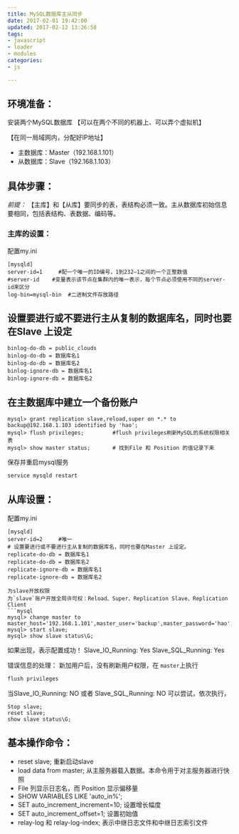 ```yaml
---
title: MySQL数据库主从同步
date: 2017-02-01 19:42:00
updated: 2017-02-12 13:26:58
tags: 
- javascript
- loader
- modules
categories: 
- js

---
```

## 环境准备：

安装两个MySQL数据库
【可以在两个不同的机器上、可以弄个虚拟机】

【在同一局域网内，分配好IP地址】

 - 主数据库：Master（192.168.1.101）
 - 从数据库：Slave（192.168.1.103）

## 具体步骤：

*前提：*
【主库】和【从库】要同步的表，表结构必须一致。主从数据库初始信息要相同，包括表结构、表数据、编码等。


<!--more-->


### 主库的设置：

配置my.ini
```mysql
[mysqld]
server-id=1     #配一个唯一的ID编号，1到232–1之间的一个正整数值
#server-id    #变量表示该节点在集群内的唯一表示，每个节点必须使用不同的server-id来区分 
log-bin=mysql-bin  #二进制文件存放路径   
```
## 设置要进行或不要进行主从复制的数据库名，同时也要在Slave 上设定
```
binlog-do-db = public_clouds  
binlog-do-db = 数据库名1
binlog-do-db = 数据库名2
binlog-ignore-db = 数据库名1
binlog-ignore-db = 数据库名2
```
## 在主数据库中建立一个备份账户
```mysql
mysql> grant replication slave,reload,super on *.* to backup@192.168.1.103 identified by 'hao';
mysql> flush privileges;         #flush privileges刷新MySQL的系统权限相关表
mysql> show master status;       # 找到File 和 Position 的值记录下来
```
保存并重启mysql服务
```bash
service mysqld restart
```
## 从库设置：

配置my.ini
```
[mysqld]
server-id=2     #唯一
# 设置要进行或不要进行主从复制的数据库名，同时也要在Master 上设定。
replicate-do-db = 数据库名1
replicate-do-db = 数据库名2
replicate-ignore-db = 数据库名1
replicate-ignore-db = 数据库名2

为slave开放权限
为`slave`账户开放全局许可权：Reload、Super、Replication Slave、Replication Client
```mysql
mysql> change master to master_host='192.168.1.101',master_user='backup',master_password='hao'; 
mysql> start slave;
mysql> show slave status\G;
```
如果出现，表示配置成功！
Slave_IO_Running: Yes
Slave_SQL_Running: Yes

错误信息的处理：
新加用户后，没有刷新用户权限，在 `master`上执行
```bash
flush privileges
```
当Slave_IO_Running: NO 或者 Slave_SQL_Running: NO
可以尝试，依次执行，
```
Stop slave;
reset slave;
show slave status\G;
```
## 基本操作命令：

 - reset slave; 重新启动slave
 - load data from master; 从主服务器载入数据。本命令用于对主服务器进行快照
 - File 列显示日志名，而 Position 显示偏移量
 - SHOW VARIABLES LIKE 'auto_in%';
 - SET auto_increment_increment=10; 设置增长幅度
 - SET auto_increment_offset=1; 设置初始值
 - relay-log 和 relay-log-index; 表示中继日志文件和中继日志索引文件